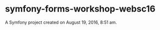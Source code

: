 symfony-forms-workshop-websc16
==============================

A Symfony project created on August 19, 2016, 8:51 am.
